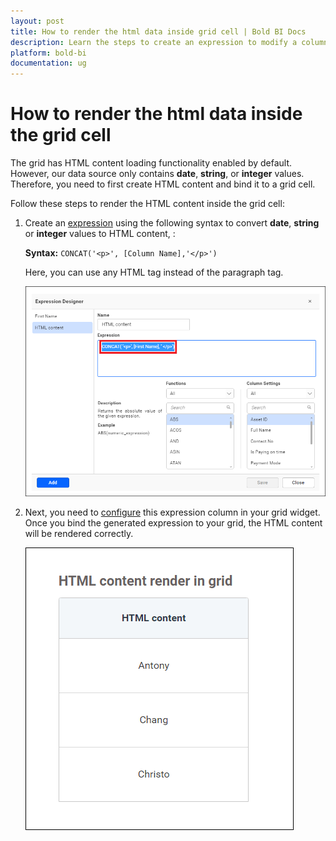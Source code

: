 ```yaml
---
layout: post
title: How to render the html data inside grid cell | Bold BI Docs
description: Learn the steps to create an expression to modify a column value (of type date, string or integer) as html content & render it inside the dashboard grid widget.
platform: bold-bi
documentation: ug
---
```


# How to render the html data inside the grid cell

The grid has HTML content loading functionality enabled by default. However, our data source only contains **date**, **string**, or **integer** values. Therefore, you need to first create HTML content and bind it to a grid cell.

Follow these steps to render the HTML content inside the grid cell:

1. Create an [expression](/working-with-data-sources/data-modeling/configuring-expression-columns/) using the following syntax to convert **date**, **string** or **integer** values to HTML content, :

    <b>Syntax:</b> `CONCAT('<p>', [Column Name],'</p>')`

    Here, you can use any HTML tag instead of the paragraph tag.

    ![html expression](/static/assets/faq/images/html-expression.png)

2. Next, you need to [configure](/working-with-data-sources/data-modeling/configuring-expression-columns/#configuring-expression-column-in-widgets) this expression column in your grid widget. Once you bind the generated expression to your grid, the HTML content will be rendered correctly.

    ![html output](/static/assets/faq/images/html-output.png)
